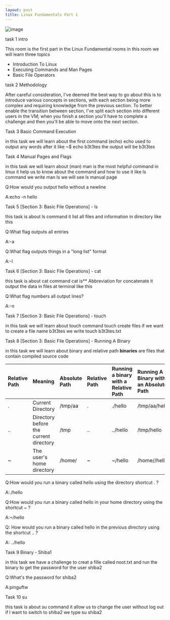```yaml
---
layout: post
title: Linux Fundamentals Part 1
---
```

![image](/assets/img/avatar-icon.png)

task 1 intro

This room is the first part in the Linux Fundamental rooms in this room we will learn three topics

- Introduction To Linux
- Executing Commands and Man Pages
- Basic File Operators

task 2 Methodology


After careful consideration, I've deemed the best way to go about this is to introduce various concepts in sections, with each section being more complex and requiring knowledge from the previous section. To better enable the transition between section, I've split each section into different users in the VM; when you finish a section you'll have to complete a challenge and then you'll be able to move onto the next section.

Task 3 Basic Command Execution

in this task we will learn about the first command (echo) echo used to output any words after it like ~$ echo b3t3tes  the output will be b3t3tes



Task 4 Manual Pages and Flags

in this task we will learn about (man) man is the most helpful command in linux it help us to know about the command and how to use it like ls command we write man ls we will see ls manual page



Q:How would you output hello without a newline

A:echo -n hello




Task 5 [Section 3: Basic File Operations] - ls

this task is about ls command it list all files and information in directory like this



Q:What flag outputs all entries

A:-a

Q:What flag outputs things in a "long list" format

A:-l


Task 6 [Section 3: Basic File Operations] - cat

this task is about cat command cat is** Abbreviation for concatenate it output the data in files at terminal like this



Q:What flag numbers all output lines?

A:-n




Task 7 [Section 3: Basic File Operations] - touch

in this task we will learn about touch command touch create files if we want to create a file name b3t3tes we write touch b3t3tes.txt  





Task 8 [Section 3: Basic File Operations] - Running A Binary

in this task we will learn about binary and relative path **binaries** are files that contain compiled source code


|Relative Path|Meaning|Absolute Path|Relative Path|Running a binary with a Relative Path|Running A Binary with an Absolute Path|
| :- | :- | :- | :- | :- | :- |
|.|Current Directory|/tmp/aa |.|./hello|/tmp/aa/hello|
|..|Directory before the current directory|/tmp|..|../hello|/tmp/hello|
|~|The user's home directory|/home/<current user>|~|~/hello|/home/<user>/hello|

Q:How would you run a binary called hello using the directory shortcut . ?

A:./hello

Q:How would you run a binary called hello in your home directory using the shortcut ~ ?

A:~/hello

Q: How would you run a binary called hello in the previous directory using the shortcut .. ?

A: ../hello



Task 9 Binary - Shiba1

in this task we have a challenge to creat a fille called noot.txt and run the binary to get the password for the user shiba2





Q:What's the password for shiba2

A:pinguftw


Task 10 su

this task is about su command it allow us to change the user without log out if I want to switch to shiba2 we type su shiba2


